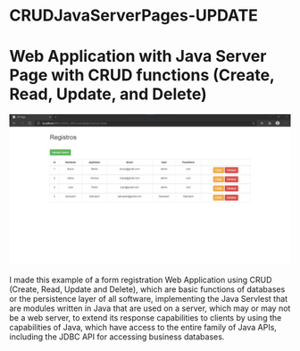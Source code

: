 # CRUDJavaServerPages-UPDATE


# Web Application with Java Server Page with CRUD functions (Create, Read, Update, and Delete)

![Image](https://github.com/BrunoBeltreGuzman/CRUDJavaServerPages-UPDATE/blob/master/Screenshots1.png)

I made this example of a form registration Web Application using CRUD (Create, Read, Update and Delete), which are basic functions of databases or the persistence layer of all software, implementing the Java Servlest that are modules written in Java that are used on a server, which may or may not be a web server, to extend its response capabilities to clients by using the capabilities of Java, which have access to the entire family of Java APIs, including the JDBC API for accessing business databases.
